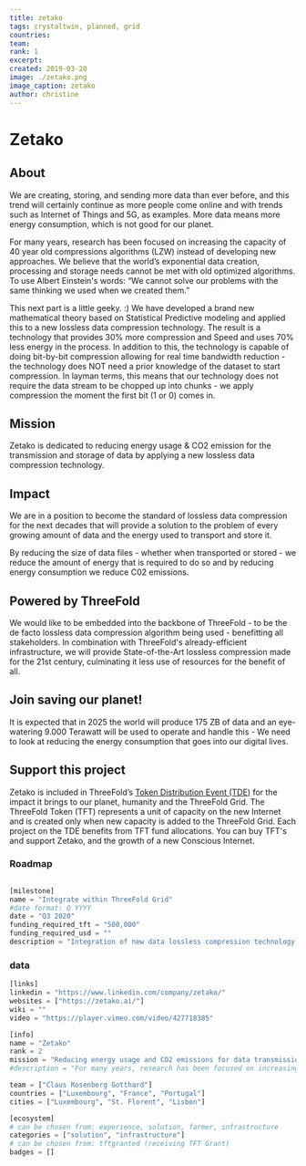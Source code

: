 ```yaml
---
title: zetako
tags: crystaltwin, planned, grid
countries: 
team: 
rank: 1
excerpt: 
created: 2019-03-20
image: ./zetako.png
image_caption: zetako
author: christine
---
```



# Zetako

## About

We are creating, storing, and sending more data than ever before, and this trend will certainly continue as more people come online and with trends such as Internet of Things and 5G, as examples. More data means more energy consumption, which is not good for our planet.

For many years, research has been focused on increasing the capacity of 40 year old compressions algorithms (LZW) instead of developing new approaches. We believe that the world’s exponential data creation, processing and storage needs cannot be met with old optimized algorithms. To use Albert Einstein's words: “We cannot solve our problems with the same thinking we used when we created them.”

This next part is a little geeky. :) We have developed a brand new mathematical theory based on Statistical Predictive modeling and applied this to a new lossless data compression technology. The result is a technology that provides 30% more compression and Speed and uses 70% less energy in the process. In addition to this, the technology is capable of doing bit-by-bit compression allowing for real time bandwidth reduction - the technology does NOT need a prior knowledge of the dataset to start compression. In layman terms, this means that our technology does not require the data stream to be chopped up into chunks - we apply compression the moment the first bit (1 or 0) comes in.

## Mission

Zetako is dedicated to reducing energy usage &  CO2 emission for the transmission and storage of data by applying a new lossless data compression technology.

## Impact

We are in a position to become the standard of lossless data compression for the next decades that will provide a solution to the problem of every growing amount of data and the energy used to transport and store it.

By reducing the size of data files - whether when transported or stored - we reduce the amount of energy that is required to do so and by reducing energy consumption we reduce C02 emissions.

## Powered by ThreeFold  

We would like to be embedded into the backbone of ThreeFold - to be the de facto lossless data compression algorithm being used - benefitting all stakeholders. In combination with ThreeFold's already-efficient infrastructure, we will provide State-of-the-Art lossless compression made for the 21st century, culminating it less use of resources for the benefit of all.

## Join saving our planet!

It is expected that in 2025 the world will produce 175 ZB of data and an eye-watering 9.000 Terawatt will be used to operate and handle this - We need to look at reducing the energy consumption that goes into our digital lives.

## Support this project

Zetako is included in ThreeFold’s [Token Distribution Event (TDE)](https://wiki.threefold.io/#/tdeoverview)</a> for the impact it brings to our planet, humanity and the ThreeFold Grid.
The ThreeFold Token (TFT) represents a unit of capacity on the new Internet and is created only when new capacity is added to the ThreeFold Grid.
Each project on the TDE benefits from TFT fund allocations. You can buy TFT's and support Zetako, and the growth of a new Conscious Internet.

### Roadmap

```python

[milestone]
name = "Integrate within ThreeFold Grid"
#date format: Q YYYY
date = "Q3 2020"
funding_required_tft = "500,000"
funding_required_usd = ""
description = "Integration of new data lossless compression technology in TF Grid."

```

### data

```python
[links]
linkedin = "https://www.linkedin.com/company/zetako/"
websites = ["https://zetako.ai/"]
wiki = ""
video = "https://player.vimeo.com/video/427718385"

[info]
name = "Zetako"
rank = 2
mission = "Reducing energy usage and CO2 emissions for data transmission and storage with a new lossless data compression technology."
#description = "For many years, research has been focused on increasing the capacity of 40 year old compressions algorithms (LZW) instead of developing new approaches.  We believe that the world’s exponential data creation, processing and storage needs cannot be met with old optimized algorithms. To use Albert Einstein's words: “We cannot solve our problems with the same thinking we used when we created them.” We have developed a brand mathematical theory based on Statistical Predictive modeling and applied this to a new lossless data compression technology. The result is a technology that provides 30% more compression and Speed and using 70% less energy in the process. In addition to this, the technology is capable of doing bit-by-bit compression allowing for real time bandwidth reduction - the technology does NOT need a prior knowledge of the dataset to start compression. We are in a position to become the standard of lossless data compression for the next decades that will provide a solution to the problem of every growing amount of data and the energy used to transport and store it."

team = ["Claus Rosenberg Gotthard"]
countries = ["Luxembourg", "France", "Portugal"]
cities = ["Luxembourg", "St. Florent", "Lisbon"]

[ecosystem]
# can be chosen from: experience, solution, farmer, infrastructure
categories = ["solution", "infrastructure"]
# can be chosen from: tftgranted (receiving TFT Grant)
badges = []


```
